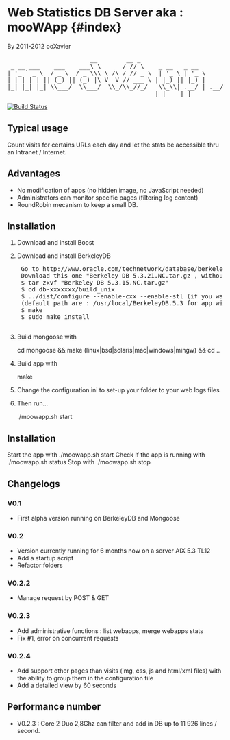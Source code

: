 Web Statistics DB Server aka : mooWApp       {#index}
======================================
By 2011-2012 ooXavier

<pre>
                       __        __ _                  
 _ __ ___    ___    ___\ \      / // \    _ __   _ __  
| '_ ` _ \  / _ \  / _ \\\ \ /\ / // _ \  | '_ \ | '_ \ 
| | | | | || (_) || (_) |\ V  V // ___ \ | |_) || |_) |
|_| |_| |_| \\___/  \\___/  \\_/\\_//_/   \\_\\| .__/ | .__/ 
                                         |_|    |_|    
</pre>

[![Build Status](https://secure.travis-ci.org/ooXavier/moowapp_server.png)](http://travis-ci.org/ooXavier/moowapp_server)

## Typical usage
Count visits for certains URLs each day and let the stats be accessible thru an Intranet / Internet.

##  Advantages
- No modification of apps (no hidden image, no JavaScript needed)
- Administrators can monitor specific pages (filtering log content)
- RoundRobin mecanism to keep a small DB.

## Installation
1. Download and install Boost
2. Download and install BerkeleyDB

	<pre>
	Go to http://www.oracle.com/technetwork/database/berkeleydb/downloads/index-082944.html
	Download this one "Berkeley DB 5.3.21.NC.tar.gz , without encryption" (34M)
	$ tar zxvf "Berkeley DB 5.3.15.NC.tar.gz"
	$ cd db-xxxxxxx/build_unix
	$ ../dist/configure --enable-cxx --enable-stl (if you want to change default install folder add --prefix="FOLDER TO INSTALL"-
	(default path are : /usr/local/BerkeleyDB.5.3 for app with docs and /usr/local/BerkeleyDB.5.3/lib for libs)
	$ make
	$ sudo make install
	</pre>

2. Build mongoose with

    cd mongoose && make (linux|bsd|solaris|mac|windows|mingw) && cd ..
3. Build app with

    make
4. Change the configuration.ini to set-up your folder to your web logs files
5. Then run...

    ./moowapp.sh start

## Installation

Start the app with
    ./moowapp.sh start
Check if the app is running with
    ./moowapp.sh status
Stop with
    ./moowapp.sh stop

## Changelogs
### V0.1
- First alpha version running on BerkeleyDB and Mongoose

### V0.2
- Version currently running for 6 months now on a server AIX 5.3 TL12
- Add a startup script
- Refactor folders

### V0.2.2
- Manage request by POST & GET

### V0.2.3
- Add administrative functions : list webapps, merge webapps stats
- Fix #1, error on concurrent requests

### V0.2.4
- Add support other pages than visits (img, css, js and html/xml files) with the ability to group them in the configuration file
- Add a detailed view by 60 seconds

## Performance number
- V0.2.3 : Core 2 Duo 2,8Ghz can filter and add in DB up to 11 926 lines / second.
